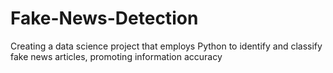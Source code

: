 # Fake-News-Detection
Creating a data science project that employs Python to identify and classify fake news articles, promoting information accuracy
